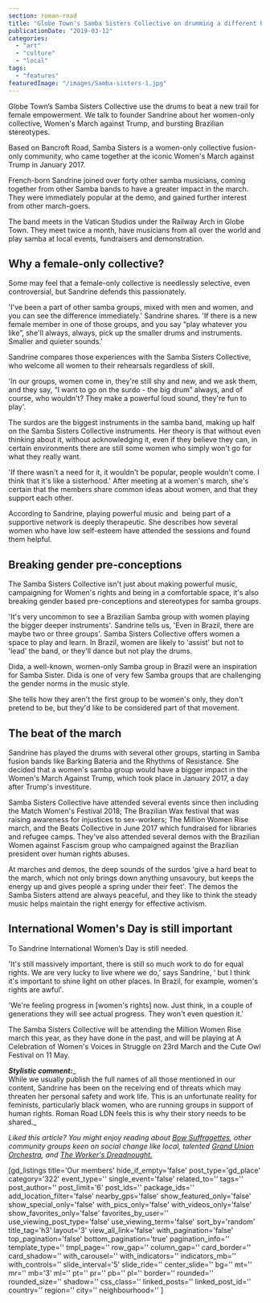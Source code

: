 ```yaml
---
section: roman-road
title: "Globe Town's Samba Sisters Collective on drumming a different beat"
publicationDate: "2019-03-12"
categories: 
  - "art"
  - "culture"
  - "local"
tags: 
  - "features"
featuredImage: "/images/Samba-sisters-1.jpg"
---
```


Globe Town’s Samba Sisters Collective use the drums to beat a new trail for female empowerment. We talk to founder Sandrine about her women-only collective, Women's March against Trump, and bursting Brazilian stereotypes.

Based on Bancroft Road, Samba Sisters is a women-only collective fusion-only community, who came together at the iconic Women's March against Trump in January 2017.

French-born Sandrine joined over forty other samba musicians, coming together from other Samba bands to have a greater impact in the march. They were immediately popular at the demo, and gained further interest from other march-goers.

The band meets in the Vatican Studios under the Railway Arch in Globe Town. They meet twice a month, have musicians from all over the world and play samba at local events, fundraisers and demonstration.

## Why a female-only collective?

Some may feel that a female-only collective is needlessly selective, even controversial, but Sandrine defends this passionately.

'I've been a part of other samba groups, mixed with men and women, and you can see the difference immediately.' Sandrine shares. 'If there is a new female member in one of those groups, and you say “play whatever you like”, she'll always, always, pick up the smaller drums and instruments. Smaller and quieter sounds.'

Sandrine compares those experiences with the Samba Sisters Collective, who welcome all women to their rehearsals regardless of skill.

'In our groups, women come in, they're still shy and new, and we ask them, and they say, “I want to go on the surdo - the big drum” always, and of course, who wouldn't? They make a powerful loud sound, they're fun to play'.

The surdos are the biggest instruments in the samba band, making up half on the Samba Sisters Collective instruments. Her theory is that without even thinking about it, without acknowledging it, even if they believe they can, in certain environments there are still some women who simply won't go for what they really want.

'If there wasn't a need for it, it wouldn't be popular, people wouldn't come. I think that it's like a sisterhood.' After meeting at a women's march, she's certain that the members share common ideas about women, and that they support each other.

According to Sandrine, playing powerful music and  being part of a supportive network is deeply therapeutic. She describes how several women who have low self-esteem have attended the sessions and found them helpful.

## Breaking gender pre-conceptions

The Samba Sisters Collective isn't just about making powerful music, campaigning for Women's rights and being in a comfortable space, it's also breaking gender based pre-conceptions and stereotypes for samba groups.

'It's very uncommon to see a Brazilian Samba group with women playing the bigger deeper instruments'. Sandrine tells us, 'Even in Brazil, there are maybe two or three groups'. Samba Sisters Collective offers women a space to play and learn. In Brazil, women are likely to 'assist' but not to 'lead' the band, or they'll dance but not play the drums.

Dida, a well-known, women-only Samba group in Brazil were an inspiration for Samba Sister. Dida is one of very few Samba groups that are challenging the gender norms in the music style.

She tells how they aren't the first group to be women's only, they don't pretend to be, but they'd like to be considered part of that movement.

## The beat of the march

Sandrine has played the drums with several other groups, starting in Samba fusion bands like Barking Bateria and the Rhythms of Resistance. She decided that a women's samba group would have a bigger impact in the Women's March Against Trump, which took place in January 2017, a day after Trump's investiture.

Samba Sisters Collective have attended several events since then including the Match Women's Festival 2018; The Brazilian Wax festival that was raising awareness for injustices to sex-workers; The Million Women Rise march, and the Beats Collective in June 2017 which fundraised for libraries and refugee camps. They've also attended several demos with the Brazilian Women against Fascism group who campaigned against the Brazilian president over human rights abuses.

At marches and demos, the deep sounds of the surdos 'give a hard beat to the march, which not only brings down anything unsavoury, but keeps the energy up and gives people a spring under their feet'. The demos the Samba Sisters attend are always peaceful, and they like to think the steady music helps maintain the right energy for effective activism.

## International Women's Day is still important

To Sandrine International Women’s Day is still needed.

'It's still massively important, there is still so much work to do for equal rights. We are very lucky to live where we do,’ says Sandrine, ‘ but I think it's important to shine light on other places. In Brazil, for example, women's rights are awful'.

'We're feeling progress in \[women's rights\] now. Just think, in a couple of generations they will see actual progress. They won't even question it.'

The Samba Sisters Collective will be attending the Million Women Rise march this year, as they have done in the past, and will be playing at A Celebration of Women's Voices in Struggle on 23rd March and the Cute Owl Festival on 11 May.

**_Stylistic comment:_**_  
While we usually publish the full names of all those mentioned in our content, Sandrine has been on the receiving end of threats which may threaten her personal safety and work life. This is an unfortunate reality for feminists, particularly black women, who are running groups in support of human rights. Roman Road LDN feels this is why their story needs to be shared._

_Liked this article? You might enjoy reading about_ [_Bow Suffragettes_](https://romanroadlondon.com/bows-suffragette-secrets-sylvia-pankhurst-east-end-suffrage/)_, other community groups keen on social change like local, talented_ [_Grand Union Orchestra_](https://romanroadlondon.com/grand-union-orchestra-bethnal-green/)_, and_ [_The Worker's Dreadnought._](https://romanroadlondon.com/sylvia-pankhurst-womens-workers-dreadnought-newspaper-bow/)

\[gd\_listings title='Our members' hide\_if\_empty='false' post\_type='gd\_place' category='322' event\_type='' single\_event='false' related\_to='' tags='' post\_author='' post\_limit='6' post\_ids='' package\_ids='' add\_location\_filter='false' nearby\_gps='false' show\_featured\_only='false' show\_special\_only='false' with\_pics\_only='false' with\_videos\_only='false' show\_favorites\_only='false' favorites\_by\_user='' use\_viewing\_post\_type='false' use\_viewing\_term='false' sort\_by='random' title\_tag='h3' layout='3' view\_all\_link='false' with\_pagination='false' top\_pagination='false' bottom\_pagination='true' pagination\_info='' template\_type='' tmpl\_page='' row\_gap='' column\_gap='' card\_border='' card\_shadow='' with\_carousel='' with\_indicators='' indicators\_mb='' with\_controls='' slide\_interval='5' slide\_ride='' center\_slide='' bg='' mt='' mr='' mb='3' ml='' pt='' pr='' pb='' pl='' border='' rounded='' rounded\_size='' shadow='' css\_class='' linked\_posts='' linked\_post\_id='' country='' region='' city='' neighbourhood='' \]
